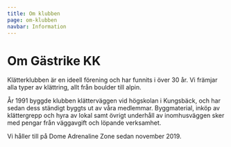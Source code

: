 ```yaml
---
title: Om klubben
page: om-klubben
navbar: Information
---
```


# Om Gästrike KK

Klätterklubben är en ideell förening och har funnits i över 30 år. Vi främjar alla typer av klättring, allt från boulder till alpin.

År 1991 byggde klubben klätterväggen vid högskolan i Kungsbäck, och har sedan dess ständigt byggts ut av våra medlemmar. Byggmaterial, inköp av klättergrepp och hyra av lokal samt övrigt underhåll av inomhusväggen sker med pengar från väggavgift och löpande verksamhet.

Vi håller till på Dome Adrenaline Zone sedan november 2019.

